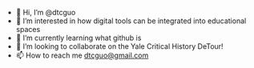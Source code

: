 - 👋 Hi, I’m @dtcguo
- 👀 I’m interested in how digital tools can be integrated into educational spaces
- 🌱 I’m currently learning what github is
- 💞️ I’m looking to collaborate on the Yale Critical History DeTour!
- 📫 How to reach me dtcguo@gmail.com

<!---
dtcguo/dtcguo is a ✨ special ✨ repository because its `README.md` (this file) appears on your GitHub profile.
You can click the Preview link to take a look at your changes.
--->
